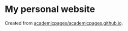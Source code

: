 # My personal website

Created from [academicpages/academicpages.github.io](https://github.com/academicpages/academicpages.github.io).
